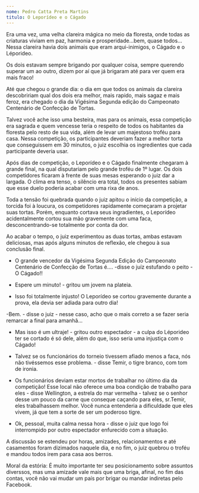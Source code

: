 ```yaml
---
nome: Pedro Catta Preta Martins
titulo: O Leporídeo e o Cágado
---
```


Era uma vez, uma velha clareira mágica no meio da floresta, onde todas as criaturas viviam em paz, harmonia e prosperidade...bem, quase todos... Nessa clareira havia dois animais que eram arqui-inimigos, o Cágado e o Léporideo.

Os dois estavam sempre brigando por qualquer coisa, sempre querendo superar um ao outro, dizem por aí que já brigaram até para ver quem era mais fraco!

Até que chegou o grande dia: o dia em que todos os animais da clareira descobririam qual dos dois era melhor, mais rapido, mais sagaz e mais feroz, era chegado o dia da Vigésima Segunda edição do Campeonato Centenário de Confecção de Tortas.

Talvez você ache isso uma besteira, mas para os animais, essa competição era sagrada e quem vencesse teria o respeito de todos os habitantes da floresta pelo resto de sua vida, além de levar um majestoso troféu para casa. Nessa competição, os participantes deveriam fazer a melhor torta que conseguissem em 30 minutos, o juiz escolhia os ingredientes que cada participante deveria usar.

Após dias de competição, o Leporídeo e o Cágado finalmente chegaram à grande final, na qual disputariam pelo grande troféu de 1º lugar. Os dois competidores ficaram à frente de suas mesas esperando o juiz dar a largada. O clima era tenso, o silêncio era total, todos os presentes sabiam que esse duelo poderia acabar com uma rixa de anos.

Toda a tensão foi quebrada quando o juiz apitou o início da competição, a torcida foi à loucura, os competidores rapidamente começaram a projetar suas tortas. Porém, enquanto cortava seus ingradientes, o Leporídeo acidentalmente cortou sua mão gravemente com uma faca, desconcentrando-se totalmente por conta da dor.

Ao acabar o tempo, o juiz experimentou as duas tortas, ambas estavam deliciosas, mas após alguns minutos de reflexão, ele chegou à sua conclusão final.

- O grande vencedor da Vigésima Segunda Edição do Campeonato Centenário de Confecção de Tortas é.... -disse o juíz estufando o peito - O Cágado!!

- Espere um minuto! - gritou um jovem na plateia.

- Isso foi totalmente injusto! O Leporídeo se cortou gravemente durante a prova, ela devia ser adiada para outro dia!

-Bem. - disse o juiz - nesse caso, acho que o mais correto a se fazer seria remarcar a final para amanhã...

- Mas isso é um ultraje! - gritou outro espectador - a culpa do Léporideo ter se cortado é só dele, além do que, isso seria uma injustiça com o Cágado!

- Talvez se os funcionários do torneio tivessem afiado menos a faca, nós não tivéssemos esse problema. - disse Temir, o tigre branco, com tom de ironia.

- Os funcionários deviam estar mortos de trabalhar no último dia da competição! Esse local não oferece uma boa condição de trabalho para eles - disse Wellington, a estrela do mar vermelha - talvez se o senhor desse um pouco da carne que conseque caçando para eles, sr.Temir, eles trabalhassem melhor. Você nunca entenderia a dificuldade que eles vivem, já que tem a sorte de ser um poderoso tigre.

- Ok, pessoal, muita calma nessa hora - disse o juiz que logo foi interrompido por outro espectador enfurecido com a situação.

A discussão se estendeu por horas, amizades, relacionamentos e até casamentos foram dizimados naquele dia, e no fim, o juiz quebrou o troféu e mandou todos irem para casa aos berros.

Moral da estória: É muito importante ter seu posicionamento sobre assuntos diverssos, mas uma amizade vale mais que uma briga, afinal, no fim das contas, você não vai mudar um país por brigar ou mandar indiretas pelo Facebook.